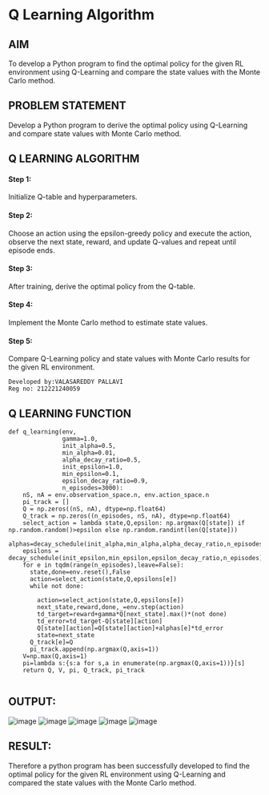 # Q Learning Algorithm


## AIM
To develop a Python program to find the optimal policy for the given RL environment using Q-Learning and compare the state values with the Monte Carlo method.

## PROBLEM STATEMENT
Develop a Python program to derive the optimal policy using Q-Learning and compare state values with Monte Carlo method.

## Q LEARNING ALGORITHM
#### Step 1:
Initialize Q-table and hyperparameters.
#### Step 2:
Choose an action using the epsilon-greedy policy and execute the action, observe the next state, reward, and update Q-values and repeat until episode ends.
#### Step 3:
After training, derive the optimal policy from the Q-table.
#### Step 4:
Implement the Monte Carlo method to estimate state values.
#### Step 5:
Compare Q-Learning policy and state values with Monte Carlo results for the given RL environment.
```
Developed by:VALASAREDDY PALLAVI
Reg no: 212221240059
```
## Q LEARNING FUNCTION
```
def q_learning(env, 
               gamma=1.0,
               init_alpha=0.5,
               min_alpha=0.01,
               alpha_decay_ratio=0.5,
               init_epsilon=1.0,
               min_epsilon=0.1,
               epsilon_decay_ratio=0.9,
               n_episodes=3000):
    nS, nA = env.observation_space.n, env.action_space.n
    pi_track = []
    Q = np.zeros((nS, nA), dtype=np.float64)
    Q_track = np.zeros((n_episodes, nS, nA), dtype=np.float64)
    select_action = lambda state,Q,epsilon: np.argmax(Q[state]) if np.random.random()>epsilon else np.random.randint(len(Q[state]))
    alphas=decay_schedule(init_alpha,min_alpha,alpha_decay_ratio,n_episodes)
    epsilons = decay_schedule(init_epsilon,min_epsilon,epsilon_decay_ratio,n_episodes)
    for e in tqdm(range(n_episodes),leave=False):
      state,done=env.reset(),False
      action=select_action(state,Q,epsilons[e])
      while not done:
        
        action=select_action(state,Q,epsilons[e])
        next_state,reward,done,_=env.step(action)
        td_target=reward+gamma*Q[next_state].max()*(not done)
        td_error=td_target-Q[state][action]
        Q[state][action]=Q[state][action]+alphas[e]*td_error
        state=next_state
      Q_track[e]=Q
      pi_track.append(np.argmax(Q,axis=1))
    V=np.max(Q,axis=1)
    pi=lambda s:{s:a for s,a in enumerate(np.argmax(Q,axis=1))}[s]
    return Q, V, pi, Q_track, pi_track
 
```

## OUTPUT:
![image](https://github.com/Pallavi-Raveendranadreddy/q-learning/assets/94294872/11ddb613-fa9e-468d-972f-f76c7091359a)
![image](https://github.com/Pallavi-Raveendranadreddy/q-learning/assets/94294872/2189ecfa-ab92-40e4-ad2d-40f9d7336517)
![image](https://github.com/Pallavi-Raveendranadreddy/q-learning/assets/94294872/ac983f88-5cc0-4292-ae1d-7aeb483f62bb)
![image](https://github.com/Pallavi-Raveendranadreddy/q-learning/assets/94294872/fc378425-c15f-42ff-bcfe-385b09f7e83f)
![image](https://github.com/Pallavi-Raveendranadreddy/q-learning/assets/94294872/96c858b2-9bae-48e9-b193-b7a82d4b47ef)


## RESULT:
Therefore a python program has been successfully developed to find the optimal policy for the given RL environment using Q-Learning and compared the state values with the Monte Carlo method.

